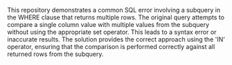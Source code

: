 This repository demonstrates a common SQL error involving a subquery in the WHERE clause that returns multiple rows. The original query attempts to compare a single column value with multiple values from the subquery without using the appropriate set operator. This leads to a syntax error or inaccurate results. The solution provides the correct approach using the 'IN' operator, ensuring that the comparison is performed correctly against all returned rows from the subquery.